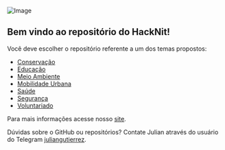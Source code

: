 ![Image](http://hacknit.com.br/wp-content/uploads/2018/07/logo-h-mini.png)

## Bem vindo ao repositório do HackNit!

Você deve escolher o repositório referente a um dos temas propostos:

- [Conservação](https://github.com/seplagniteroi/conservacao)
- [Educação](https://github.com/seplagniteroi/educacao)
- [Meio Ambiente](https://github.com/seplagniteroi/meioambiente)
- [Mobilidade Urbana](https://github.com/seplagniteroi/mobilidadeurbana)
- [Saúde](https://github.com/seplagniteroi/saude)
- [Segurança](https://github.com/seplagniteroi/seguranca)
- [Voluntariado](https://github.com/seplagniteroi/voluntariado)


Para mais informações acesse nosso [site](http://hacknit.com.br).

Dúvidas sobre o GitHub ou repositórios? Contate Julian através do usuário do Telegram [juliangutierrez](http://t.me/juliangutierrez).
